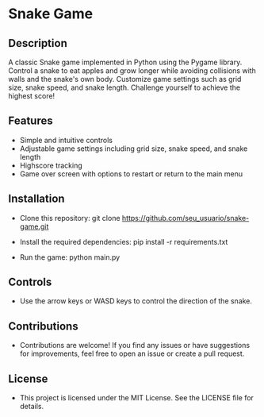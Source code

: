 # Snake Game

## Description
A classic Snake game implemented in Python using the Pygame library. Control a snake to eat apples and grow longer while avoiding collisions with walls and the snake's own body. Customize game settings such as grid size, snake speed, and snake length. Challenge yourself to achieve the highest score!

## Features
- Simple and intuitive controls
- Adjustable game settings including grid size, snake speed, and snake length
- Highscore tracking
- Game over screen with options to restart or return to the main menu

## Installation
- Clone this repository:
git clone https://github.com/seu_usuario/snake-game.git

- Install the required dependencies:
pip install -r requirements.txt

- Run the game:
python main.py


## Controls
- Use the arrow keys or WASD keys to control the direction of the snake.

## Contributions
- Contributions are welcome! If you find any issues or have suggestions for improvements, feel free to open an issue or create a pull request.

## License
- This project is licensed under the MIT License. See the LICENSE file for details.
